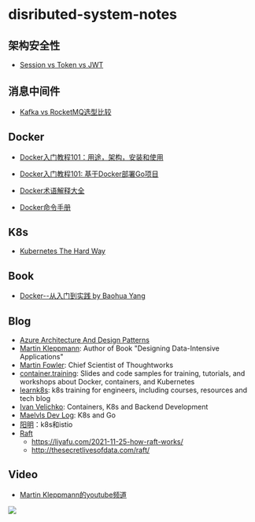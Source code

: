# disributed-system-notes

## 架构安全性

* [Session vs Token vs JWT](./security/01)

  

## 消息中间件

* [Kafka vs RocketMQ选型比较](./mq/01)

  

## Docker

* [Docker入门教程101：用途，架构，安装和使用](./docker/01)

* [Docker入门教程101: 基于Docker部署Go项目](./docker/02)

* [Docker术语解释大全](./docker/03)

* [Docker命令手册](./docker/04)

  

## K8s

* [Kubernetes The Hard Way](https://github.com/kelseyhightower/kubernetes-the-hard-way)

  

## Book

* [Docker--从入门到实践 by Baohua Yang ](https://yeasy.gitbook.io/docker_practice/)

  

## Blog

* [Azure Architecture And Design Patterns](https://docs.microsoft.com/en-us/azure/architecture/guide/)
* [Martin Kleppmann](https://martin.kleppmann.com/): Author of Book "Designing Data-Intensive Applications"
* [Martin Fowler](https://martinfowler.com/): Chief Scientist of Thoughtworks
* [container.training](https://github.com/jpetazzo/container.training): Slides and code samples for training, tutorials, and workshops about Docker, containers, and Kubernetes
* [learnk8s](https://learnk8s.io/): k8s training for engineers, including courses, resources and tech blog
* [Ivan Velichko](https://github.com/iximiuz): Containers, K8s and Backend Development
* [Maelvls Dev Log](https://maelvls.dev/about/): K8s and Go
* [阳明](https://www.qikqiak.com/)：k8s和istio
* [Raft](https://raft.github.io/)
  * https://liyafu.com/2021-11-25-how-raft-works/
  * http://thesecretlivesofdata.com/raft/



## Video

* [Martin Kleppmann的youtube频道](https://www.youtube.com/channel/UClB4KPy5LkJj1t3SgYVtMOQ)


![](./img/wechat.png)
